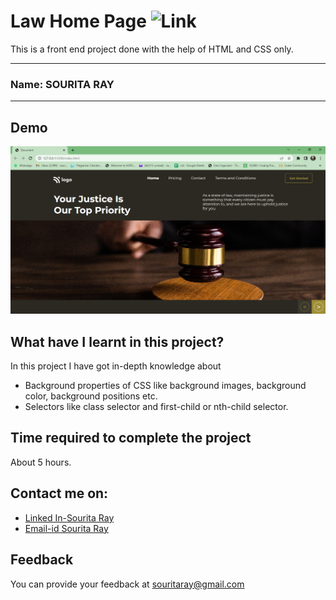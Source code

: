 
# Law Home Page ![Link](https://img.shields.io/badge/Technology%20Used%3A-HTML%2FCSS-brightgreen)

This is a front end project done with the help of HTML and CSS only.
***
### Name: SOURITA RAY
***
## Demo

![outputimg](outputimg.png)


## What have I learnt in this project?

In this project I have got in-depth knowledge about 
- Background properties of CSS like background images, background color, background positions etc.
- Selectors like class selector and first-child or nth-child selector.

## Time required to complete the project

About 5 hours.



## Contact me on:

- [Linked In-Sourita Ray](www.linkedin.com/in/sourita-ray-89bab0212)
- [Email-id Sourita Ray](souritaray@gmail.com)

## Feedback

You can provide your feedback at souritaray@gmail.com







